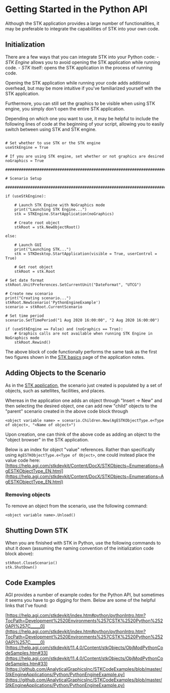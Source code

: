 # Getting Started in the Python API
Although the STK application provides a large number of functionalities, it may be preferable to integrate the capabilities of STK into your own code.

## Initialization
There are a few ways that you can integrate STK into your Python code:
	- *STK Engine* allows you to avoid opening the STK application while running code.
	- *STK* itself: opens the STK application in the process of running code.

Opening the STK application while running your code adds additional overhead, but may be more intuitive if you've familiarized yourself with the STK application.

Furthermore, you can still set the graphics to be visible when using STK engine, you simply don't open the entire STK application.

Depending on which one you want to use, it may be helpful to include the following lines of code at the beginning of your script, allowing you to easily switch between using STK and STK engine.

```

# Set whether to use STK or the STK engine
useStkEngine = True

# If you are using STK engine, set whether or not graphics are desired
noGraphics = True

############################################################################

# Scenario Setup

############################################################################

if (useStkEngine):

	# Launch STK Engine with NoGraphics mode
	print("Launching STK Engine...")
	stk = STKEngine.StartApplication(noGraphics)

	# Create root object
	stkRoot = stk.NewObjectRoot()

else:

	# Launch GUI
	print("Launching STK...")
	stk = STKDesktop.StartApplication(visible = True, userControl = True)

	# Get root object
	stkRoot = stk.Root

# Set date format 
stkRoot.UnitPreferences.SetCurrentUnit("DateFormat", "UTCG")
  
# Create new scenario
print("Creating scenario...")
stkRoot.NewScenario('PythonEngineExample')
scenario = stkRoot.CurrentScenario

# Set time period
scenario.SetTimePeriod("1 Aug 2020 16:00:00", "2 Aug 2020 16:00:00")

if (useStkEngine == False) and (noGraphics == True):
	# Graphics calls are not available when running STK Engine in NoGraphics mode
	stkRoot.Rewind()

```

The above block of code functionally performs the same task as the first two figures shown in the [STK basics](STK_Basics.md) page of the application notes.


## Adding Objects to the Scenario

As in the [STK application](STK_Basics.md), the scenario just created is populated by a set of objects, such as satellites, facilities, and places.

Whereas in the application one adds an object through "Insert -> New" and then selecting the desired object, one can add new "child" objects to the "parent" scenario created in the above code block through

```
<object variable name> = scenario.Children.New(AgESTKObjectType.e<Type of object>, "<Name of object>")
```

Upon creation, one can think of the above code as adding an object to the "object browser" in the STK application.

Below is an index for object "value" references. Rather than specifically using ```AgESTKObjectType.e<Type of Object>```, one could instead place the value code here:
[https://help.agi.com/stkdevkit/Content/DocX/STKObjects~Enumerations~AgESTKObjectType_EN.html](https://help.agi.com/stkdevkit/Content/DocX/STKObjects~Enumerations~AgESTKObjectType_EN.html)

### Removing objects
To remove an object from the scenario, use the following command:
```
<object variable name>.Unload()
```


## Shutting Down STK

When you are finished with STK in Python, use the following commands to shut it down (assuming the naming convention of the initialization code block above):

``` 
stkRoot.CloseScenario()
stk.ShutDown()
```

## Code Examples
AGI provides a number of example codes for the Python API, but sometimes it seems you have to go digging for them. Below are some of the helpful links that I've found:

[https://help.agi.com/stkdevkit/index.htm#python/pythonIntro.htm?TocPath=Development%2520Environments%257CSTK%2520Python%2520API%257C_____0](https://help.agi.com/stkdevkit/index.htm#python/pythonIntro.htm?TocPath=Development%2520Environments%257CSTK%2520Python%2520API%257C_____0)
[https://help.agi.com/stkdevkit/11.4.0/Content/stkObjects/ObjModPythonCodeSamples.htm#33](https://help.agi.com/stkdevkit/11.4.0/Content/stkObjects/ObjModPythonCodeSamples.htm#33)
[https://github.com/AnalyticalGraphicsInc/STKCodeExamples/blob/master/StkEngineApplications/Python/PythonEngineExample.py](https://github.com/AnalyticalGraphicsInc/STKCodeExamples/blob/master/StkEngineApplications/Python/PythonEngineExample.py)
